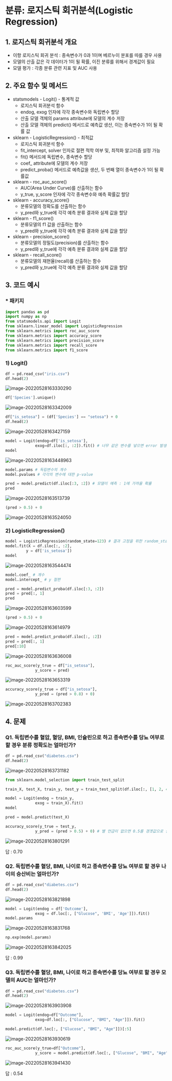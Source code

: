 # 분류: 로지스틱 회귀분석(Logistic Regression)

## 1. 로지스틱 회귀분석 개요

- 이항 로지스틱 회귀 분석 : 종속변수가 0과 1이며 베르누이 분포를 따를 경우 사용
- 모델의 산출 값은 각 데이터가 1이 될 확률, 이진 분류를 위해서 경계값이 필요
- 모델 평가 : 각종 분류 관련 지표 및 AUC 사용

## 2. 주요 함수 및 메서드

- statsmodels - Logit() - 통계적 값
    - 로지스틱 회귀분석 함수
    - endog, exog 인자에 각각 종속변수와 독립변수 할당
    - 산출 모델 객체의 params attribute에 모델의 계수 저장
    - 산출 모델 객체의 predict() 메서드로 예측값 생산, 이는 종속변수가 1이 될 확률 값
- sklearn - LogisticRegression() - 최적값
    - 로지스틱 회귀분석 함수
    - fit_intercept, solver 인자로 절편 적학 여부 및, 최적화 알고리즘 설정 가능
    - fit() 메서드에 독립변수, 종속변수 할당
    - coef_ attribute에 모델의 계수 저장
    - predict_proba() 메서드로 예측값을 생산, 두 번째 열이 종속변수가 1이 될 확률값
- sklearn - roc_auc_score()
    - AUC(Area Under Curve)를 산출하는 함수
    - y_true, y_score 인자에 각각 종속변수와 예측 확률값 할당
- sklearn - accuracy_score()
    - 분류모델의 정확도를 산출하는 함수
    - y_pred와 y_true에 각각 예측 분류 결과와 실제 값을 할당
- sklearn - f1_score()
    - 분류모델의 f1 값을 산출하는 함수
    - y_pred와 y_true에 각각 예측 분류 결과와 실제 값을 할당
- sklearn - precision_score()
    - 분류모델의 정밀도(precision)를 산출하는 함수
    - y_pred와 y_true에 각각 예측 분류 결과와 실제 값을 할당
- sklearn - recall_score()
    - 분류모델의 재현율(recall)를 산출하는 함수
    - y_pred와 y_true에 각각 예측 분류 결과와 실제 값을 할당



## 3. 코드 예시



### * 패키지

```python
import pandas as pd
import numpy as np
from statsmodels.api import Logit
from sklearn.linear_model import LogisticRegression
from sklearn.metrics import roc_auc_score
from sklearn.metrics import accuracy_score
from sklearn.metrics import precision_score
from sklearn.metrics import recall_score
from sklearn.metrics import f1_score
```





### 1) Logit()

```python
df = pd.read_csv("iris.csv")
df.head(2)
```

![image-20220528163330290]([ProDS]Logistic_Regression_Analysis.assets/image-20220528163330290.png)

```python
df['Species'].unique()
```

![image-20220528163342009]([ProDS]Logistic_Regression_Analysis.assets/image-20220528163342009.png)

```python
df["is_setosa"] = (df['Species'] == "setosa") + 0
df.head(2)
```

![image-20220528163427159]([ProDS]Logistic_Regression_Analysis.assets/image-20220528163427159.png)

```python
model = Logit(endog=df['is_setosa'],
             exog=df.iloc[:, :2]).fit() # 너무 같은 변수를 넣으면 error 발생
model
```

![image-20220528163448963]([ProDS]Logistic_Regression_Analysis.assets/image-20220528163448963.png)

```python
model.params # 독립변수의 계수
model.pvalues # 각각의 변수에 대한 p-value
```

```python
pred = model.predict(df.iloc[:3, :2]) # 모델이 예측 : 1에 가까울 확률
pred
```

![image-20220528163513739]([ProDS]Logistic_Regression_Analysis.assets/image-20220528163513739.png)

```python
(pred > 0.5) + 0
```

![image-20220528163524050]([ProDS]Logistic_Regression_Analysis.assets/image-20220528163524050.png)



### 2) LogisticRegression()

```python
model = LogisticRegression(random_state=123) # 결과 고정을 위한 random_state 지정
model.fit(X = df.iloc[:, :2],
         y = df['is_setosa'])
model
```

![image-20220528163544474]([ProDS]Logistic_Regression_Analysis.assets/image-20220528163544474.png)

```python
model.coef_ # 계수
model.intercept_ # y 절편
```

```python
pred = model.predict_proba(df.iloc[:3, :2])
pred = pred[:, 1]
pred
```

![image-20220528163603599]([ProDS]Logistic_Regression_Analysis.assets/image-20220528163603599.png)

```python
(pred > 0.5) + 0
```

![image-20220528163614979]([ProDS]Logistic_Regression_Analysis.assets/image-20220528163614979.png)

```python
pred = model.predict_proba(df.iloc[:, :2])
pred = pred[:, 1]
pred[:10]
```

![image-20220528163636008]([ProDS]Logistic_Regression_Analysis.assets/image-20220528163636008.png)

```python
roc_auc_score(y_true = df["is_setosa"],
             y_score = pred)
```

![image-20220528163653319]([ProDS]Logistic_Regression_Analysis.assets/image-20220528163653319.png)

```python
accuracy_score(y_true = df["is_setosa"],
             y_pred = (pred > 0.8) + 0)
```

![image-20220528163702383]([ProDS]Logistic_Regression_Analysis.assets/image-20220528163702383.png)



## 4. 문제



### Q1. 독립변수를 혈압, 혈당, BMI, 인슐린으로 하고 종속변수를 당뇨 여부로 할 경우 분류 정확도는 얼마인가?

```python
df = pd.read_csv("diabetes.csv")
df.head(2)
```

![image-20220528163731182]([ProDS]Logistic_Regression_Analysis.assets/image-20220528163731182.png)

```python
from sklearn.model_selection import train_test_split

train_X, test_X, train_y, test_y = train_test_split(df.iloc[:, [1, 2, 4, 5]], df['Outcome'], random_state=123, test_size=0.2)
```

```python
model = Logit(endog = train_y,
             exog = train_X).fit()
model
```

```python
pred = model.predict(test_X)

accuracy_score(y_true = test_y,
             y_pred = (pred > 0.5) + 0) # 별 언급이 없으면 0.5를 경곗값으로 설정
```

![image-20220528163801291]([ProDS]Logistic_Regression_Analysis.assets/image-20220528163801291.png)

답 : 0.70



### Q2. 독립변수를 혈당, BMI, 나이로 하고 종속변수를 당뇨 여부로 할 경우 나이의 승산비는 얼마인가?

```python
df = pd.read_csv("diabetes.csv")
df.head(2)
```

![image-20220528163821898]([ProDS]Logistic_Regression_Analysis.assets/image-20220528163821898.png)

```python
model = Logit(endog = df['Outcome'],
             exog = df.loc[:, ["Glucose", 'BMI', 'Age']]).fit()
model.params
```

![image-20220528163831768]([ProDS]Logistic_Regression_Analysis.assets/image-20220528163831768.png)

```python
np.exp(model.params)
```

![image-20220528163842025]([ProDS]Logistic_Regression_Analysis.assets/image-20220528163842025.png)

답 : 0.99



### Q3. 독립변수를 혈당, BMI, 나이로 하고 종속변수를 당뇨 여부로 할 경우 모델의 AUC는 얼마인가?

```python
df = pd.read_csv("diabetes.csv")
df.head(2)
```

![image-20220528163903908]([ProDS]Logistic_Regression_Analysis.assets/image-20220528163903908.png)

```python
model = Logit(endog=df["Outcome"],
             exog=df.loc[:, ["Glucose", "BMI", "Age"]]).fit()
```

```python
model.predict(df.loc[:, ["Glucose", "BMI", "Age"]])[:5]
```

![image-20220528163930619]([ProDS]Logistic_Regression_Analysis.assets/image-20220528163930619.png)

```python
roc_auc_score(y_true=df["Outcome"],
             y_score = model.predict(df.loc[:, ["Glucose", "BMI", "Age"]]))
```

![image-20220528163941430]([ProDS]Logistic_Regression_Analysis.assets/image-20220528163941430.png)

답 : 0.54